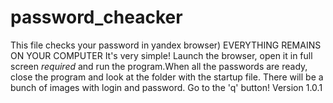 # password_cheacker
This file checks your password in yandex browser)
EVERYTHING REMAINS ON YOUR COMPUTER
It's very simple! Launch the browser, open it in full screen *required* and run the program.When all the passwords are ready, close the program and look at the folder with the startup file. There will be a bunch of images with login and password. Go to the 'q' button! Version 1.0.1
